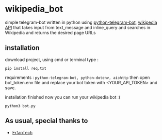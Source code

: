 # wikipedia_bot
simple telegram-bot written in python using [python-telegram-bot](https://github.com/python-telegram-bot/python-telegram-bot), [wikipedia API](https://api.wikimedia.org) that takes input from text_message and inline_query and searches in Wikipedia and returns the desired page URLs
## installation
download project, using cmd or terminal type :
```shell
pip install req.txt
```
requirements : ```python-telegram-bot, python-dotenv, aiohttp```
then open bot_token.env file and replace your bot token with <YOUR_API_TOKEN> and save.

installation finished now you can run your wikipedia bot :)
```shell
python3 bot.py
```

## As usual, special thanks to
- [ErfanTech](https://github.com/ErfanTech)
